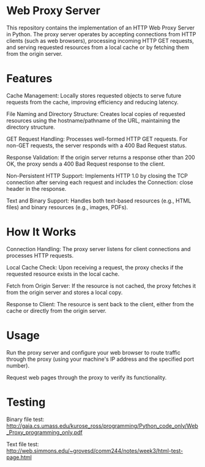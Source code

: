 # Web Proxy Server

This repository contains the implementation of an HTTP Web Proxy Server in Python. The proxy server operates by accepting connections from HTTP clients (such as web browsers), processing incoming HTTP GET requests, and serving requested resources from a local cache or by fetching them from the origin server.

# Features
Cache Management: Locally stores requested objects to serve future requests from the cache, improving efficiency and reducing latency.

File Naming and Directory Structure: Creates local copies of requested resources using the hostname/pathname of the URL, maintaining the directory structure.

GET Request Handling: Processes well-formed HTTP GET requests. For non-GET requests, the server responds with a 400 Bad Request status.

Response Validation: If the origin server returns a response other than 200 OK, the proxy sends a 400 Bad Request response to the client.

Non-Persistent HTTP Support: Implements HTTP 1.0 by closing the TCP connection after serving each request and includes the Connection: close header in the response.

Text and Binary Support: Handles both text-based resources (e.g., HTML files) and binary resources (e.g., images, PDFs).

# How It Works
Connection Handling: The proxy server listens for client connections and processes HTTP requests.

Local Cache Check: Upon receiving a request, the proxy checks if the requested resource exists in the local cache.

Fetch from Origin Server: If the resource is not cached, the proxy fetches it from the origin server and stores a local copy.

Response to Client: The resource is sent back to the client, either from the cache or directly from the origin server.

# Usage
Run the proxy server and configure your web browser to route traffic through the proxy (using your machine's IP address and the specified port number).

Request web pages through the proxy to verify its functionality.

# Testing
Binary file test:
http://gaia.cs.umass.edu/kurose_ross/programming/Python_code_only/Web_Proxy_programming_only.pdf

Text file test:
http://web.simmons.edu/~grovesd/comm244/notes/week3/html-test-page.html

